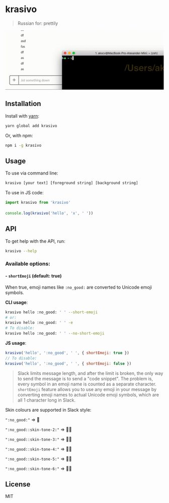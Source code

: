 # krasivo

> Russian for: prettily

![krasivo](images/krasivo.gif)

## Installation

Install with [yarn](https://yarnpkg.com):
```sh
yarn global add krasivo
```

Or, with npm:
```sh
npm i -g krasivo
```

## Usage

To use via command line:
```sh
krasivo [your text] [foreground string] [background string]
```

To use in JS code:
```js
import krasivo from 'krasivo'

console.log(krasivo('hello', 'x', ' '))
```

## API

To get help with the API, run:
```sh
krasivo --help
```

### Available options:

#### - `shortEmoji` (default: true)
When true, emoji names like `:no_good:` are converted to Unicode emoji symbols.

**CLI usage**:
```sh
krasivo hello :no_good: ' ' --short-emoji
# or:
krasivo hello :no_good: ' ' -e
# To disable:
krasivo hello :no_good: ' ' --no-short-emoji
```

**JS usage**:
```js
krasivo('hello', ':no_good', ' ', { shortEmoji: true })
// To disable:
krasivo('hello', ':no_good', ' ', { shortEmoji: false })
```

> Slack limits message length, and after the limit is broken, the only way to send the
message is to
send a "code snippet". The problem is, every symbol in an emoji name is counted as a
separate character. `shortEmoji` feature allows you to use any emoji in your message by
converting emoji names to actual Unicode emoji symbols, which are all 1 character long in
Slack.

Skin colours are supported in Slack style:

`":no_good:"` => 🙅

`":no_good::skin-tone-2:"` => 🙅🏻

`":no_good::skin-tone-3:"` => 🙅🏼

`":no_good::skin-tone-4:"` => 🙅🏽

`":no_good::skin-tone-5:"` => 🙅🏾

`":no_good::skin-tone-6:"` => 🙅🏿

## License

MIT
